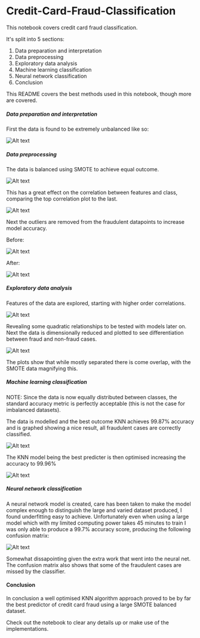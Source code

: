 # Credit-Card-Fraud-Classification
This notebook covers credit card fraud classification.

It's split into 5 sections:
1) Data preparation and interpretation
2) Data preprocessing
3) Exploratory data analysis
4) Machine learning classification
5) Neural network classification
6) Conclusion

This README covers the best methods used in this notebook, though more are covered.

##### Data preparation and interpretation
First the data is found to be extremely unbalanced like so:

![Alt text](https://github.com/MattH96/Credit-Card-Fraud-Classification/blob/master/Images/1-1.png?raw=true "Data imbalance")

##### Data preprocessing
The data is balanced using SMOTE to achieve equal outcome.

![Alt text](https://github.com/MattH96/Credit-Card-Fraud-Classification/blob/master/Images/1.png?raw=true "Balanced dataset SMOTE")

This has a great effect on the correlation between features and class, comparing the top correlation plot to the last.

![Alt text](https://github.com/MattH96/Credit-Card-Fraud-Classification/blob/master/Images/2.png?raw=true "Correlation matrix")

Next the outliers are removed from the fraudulent datapoints to increase model accuracy.

Before:

![Alt text](https://github.com/MattH96/Credit-Card-Fraud-Classification/blob/master/Images/3.png?raw=true "Data with outliers")

After:

![Alt text](https://github.com/MattH96/Credit-Card-Fraud-Classification/blob/master/Images/4.png?raw=true "Data outliers removed")

##### Exploratory data analysis
Features of the data are explored, starting with higher order correlations.

![Alt text](https://github.com/MattH96/Credit-Card-Fraud-Classification/blob/master/Images/5.png?raw=true "Higer order correlations")

Revealing some quadratic relationships to be tested with models later on.
Next the data is dimensionally reduced and plotted to see differentiation between fraud and non-fraud cases.

![Alt text](https://github.com/MattH96/Credit-Card-Fraud-Classification/blob/master/Images/6.png?raw=true "Data plots")

The plots show that while mostly separated there is come overlap, with the SMOTE data magnifying this.

##### Machine learning classification
NOTE: Since the data is now equally distributed between classes, the standard accuracy metric is perfectly acceptable (this is not the case for imbalanced datasets).

The data is modelled and the best outcome KNN achieves 99.87% accuracy and is graphed showing a nice result, all fraudulent cases are correctly classified.

![Alt text](https://github.com/MattH96/Credit-Card-Fraud-Classification/blob/master/Images/7.png?raw=true "KNN confusion matrix")

The KNN model being the best predicter is then optimised increasing the accuracy to 99.96%

![Alt text](https://github.com/MattH96/Credit-Card-Fraud-Classification/blob/master/Images/8.png?raw=true "KNN optimised confusion matrix")

##### Neural network classification
A neural network model is created, care has been taken to make the model complex enough to distinguish the large and varied dataset produced, I found underfitting easy to achieve.
Unfortunately even when using a large model which with my limited computing power takes 45 minutes to train I was only able to produce a 99.7% accuracy score, producing the following confusion matrix:

![Alt text](https://github.com/MattH96/Credit-Card-Fraud-Classification/blob/master/Images/9.png?raw=true "Neural net confusion matrix")

Somewhat dissapointing given the extra work that went into the neural net. The confusion matrix also shows that some of the fraudulent cases are missed by the classifier.

#### Conclusion
In conclusion a well optimised KNN algorithm approach proved to be by far the best predictor of credit card fraud using a large SMOTE balanced dataset.

Check out the notebook to clear any details up or make use of the implementations.
